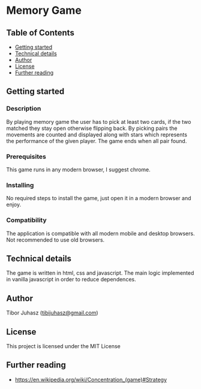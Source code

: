 # Memory Game

## Table of Contents

* [Getting started](#getting-started)
* [Technical details](#technical-details)
* [Author](#author)
* [License](#license)
* [Further reading](#further-reading)

## Getting started

### Description

By playing memory game the user has to pick at least two cards, if the two matched they stay open otherwise flipping back. By picking pairs the movements are counted and displayed along with stars which represents the performance of the given player.
The game ends when all pair found.

### Prerequisites

This game runs in any modern browser, I suggest chrome.

### Installing

No required steps to install the game, just open it in a modern browser and enjoy.

### Compatibility

The application is compatible with all modern mobile and desktop browsers. Not recommended to use old browsers.

## Technical details

The game is written in html, css and javascript. The main logic implemented in vanilla javascript in order to reduce dependences.

## Author

Tibor Juhasz (tibijuhasz@gmail.com)

## License

This project is licensed under the MIT License

## Further reading

* https://en.wikipedia.org/wiki/Concentration_(game)#Strategy
